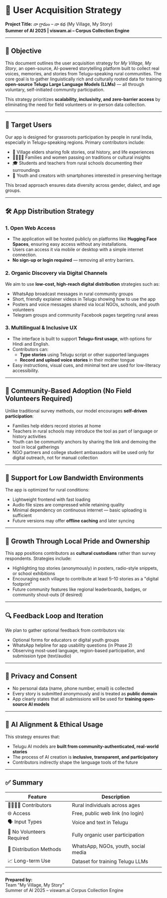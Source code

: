 # 📢 User Acquisition Strategy  
**Project Title:** నా గ్రామం – నా కథ (My Village, My Story)  
**Summer of AI 2025 | viswam.ai – Corpus Collection Engine**

---

## 🎯 Objective

This document outlines the user acquisition strategy for *My Village, My Story*, an open-source, AI-powered storytelling platform built to collect real voices, memories, and stories from Telugu-speaking rural communities. The core goal is to gather linguistically rich and culturally rooted data for training **open-source Telugu Large Language Models (LLMs)** — all through voluntary, self-initiated community participation.

This strategy prioritizes **scalability, inclusivity, and zero-barrier access** by eliminating the need for field volunteers or in-person data collection.

---

## 👥 Target Users

Our app is designed for grassroots participation by people in rural India, especially in Telugu-speaking regions. Primary contributors include:

- 🧓 Village elders sharing folk stories, oral history, and life experiences  
- 👨‍👩‍👧‍👦 Families and women passing on traditions or cultural insights  
- 🎓 Students and teachers from rural schools documenting their surroundings  
- 📱 Youth and creators with smartphones interested in preserving heritage  

This broad approach ensures data diversity across gender, dialect, and age groups.

---

## 🛠️ App Distribution Strategy

### 1. **Open Web Access**
- The application will be hosted publicly on platforms like **Hugging Face Spaces**, ensuring easy access without any installations.
- Users can access it via mobile or desktop with a simple internet connection.
- **No sign-up or login required** — removing all entry barriers.

### 2. **Organic Discovery via Digital Channels**
We aim to use **low-cost, high-reach digital distribution** strategies such as:

- WhatsApp broadcast messages in rural community groups  
- Short, friendly explainer videos in Telugu showing how to use the app  
- Posters and voice messages shared via local NGOs, schools, and youth volunteers  
- Telegram groups and community Facebook pages targeting rural areas

### 3. **Multilingual & Inclusive UX**
- The interface is built to support **Telugu-first usage**, with options for Hindi and English.
- Contributors can:
  - **Type stories** using Telugu script or other supported languages  
  - **Record and upload voice stories** in their mother tongue  
- Easy instructions, visual cues, and minimal text are used for low-literacy accessibility.

---

## 🌱 Community-Based Adoption (No Field Volunteers Required)

Unlike traditional survey methods, our model encourages **self-driven participation**:

- Families help elders record stories at home  
- Teachers in rural schools may introduce the tool as part of language or history activities  
- Youth can be community anchors by sharing the link and demoing the tool in local gatherings  
- NGO partners and college student ambassadors will be used only for digital outreach, not for manual collection

---

## 📶 Support for Low Bandwidth Environments

The app is optimized for rural conditions:

- Lightweight frontend with fast loading  
- Audio file sizes are compressed while retaining quality  
- Minimal dependency on continuous internet — basic uploading is sufficient  
- Future versions may offer **offline caching** and later syncing

---

## 📢 Growth Through Local Pride and Ownership

This app positions contributors as **cultural custodians** rather than survey respondents. Strategies include:

- Highlighting top stories (anonymously) in posters, radio-style snippets, or school exhibitions  
- Encouraging each village to contribute at least 5–10 stories as a "digital footprint"  
- Future community features like regional leaderboards, badges, or community shout-outs (if desired)

---

## 🔍 Feedback Loop and Iteration

We plan to gather optional feedback from contributors via:

- Optional forms for educators or digital youth groups  
- WhatsApp helpline for app usability questions (in Phase 2)  
- Observing most-used language, region-based participation, and submission type (text/audio)  

---

## 🔐 Privacy and Consent

- No personal data (name, phone number, email) is collected  
- Every story is submitted anonymously and is treated as **public domain**  
- App clearly states that all submissions will be used for **training open-source AI models**

---

## 🧠 AI Alignment & Ethical Usage

This strategy ensures that:

- Telugu AI models are **built from community-authenticated, real-world stories**  
- The process of AI creation is **inclusive, transparent, and participatory**  
- Contributors indirectly shape the language tools of the future

---

## ✅ Summary

| Feature                            | Description                            |
|------------------------------------|----------------------------------------|
| 👨‍👩‍👧‍👦 Contributors                | Rural individuals across ages          |
| 🌐 Access                          | Free, public web link (no login)       |
| 🗣️ Input Types                     | Voice and text in Telugu               |
| 🚫 No Volunteers Required           | Fully organic user participation       |
| 📲 Distribution Methods            | WhatsApp, NGOs, youth, social media    |
| 📈 Long-term Use                   | Dataset for training Telugu LLMs       |

---

**Prepared by:**  
Team "My Village, My Story"  
Summer of AI 2025 – viswam.ai Corpus Collection Engine


